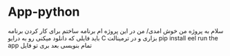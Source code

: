 # App-python
سلام به پروژه من خوش امدی/ من در این پروژه ام برنامه ساختم برای کار کردن برنامه باید فایلی که دانلود میکنی رو به درایو C بزاری و در ترمینالت pip install eel run the app تمام بنویسی بعد بری تو فایل
